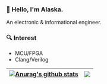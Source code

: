### 👋 Hello, I'm Alaska.
An electronic & informational engineer.

### 🔍 Interest
* MCU/FPGA
* Clang/Verilog

| <a href="https://github.com/anuraghazra/github-readme-stats"><img align="center" src="https://github-readme-stats.vercel.app/api?username=AlaskaChinese&show_icons=true&include_all_commits=true&theme=vue&hide_border=true" alt="Anurag's github stats" /></a> | <a href="https://github.com/anuraghazra/github-readme-stats"><img align="center" src="https://github-readme-stats.vercel.app/api/top-langs/?username=AlaskaChinese&layout=compact&theme=vue&hide_border=true" /></a> |
| ------------- | ------------- |

<!--
**AlaskaChinese/AlaskaChinese** is a ✨ _special_ ✨ repository because its `README.md` (this file) appears on your GitHub profile.

Here are some ideas to get you started:

- 🔭 I’m currently working on ...
- 🌱 I’m currently learning ...
- 👯 I’m looking to collaborate on ...
- 🤔 I’m looking for help with ...
- 💬 Ask me about ...
- 📫 How to reach me: ...
- 😄 Pronouns: ...
- ⚡ Fun fact: ...
-->
